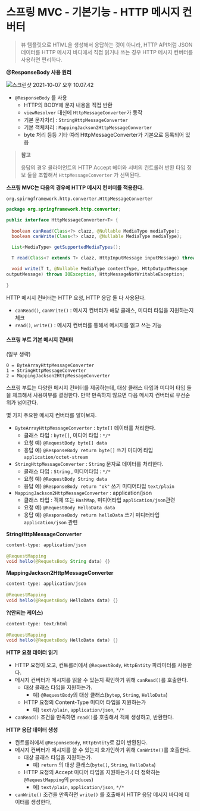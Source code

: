 # 스프링 MVC - 기본기능 - HTTP 메시지 컨버터

> 뷰 템플릿으로 HTML을 생성해서 응답하는 것이 아니라, HTTP API처럼 JSON 데이터를 HTTP 메시지 바디에서 직접 읽거나 쓰는 경우 HTTP 메시지 컨버터를 사용하면 편리하다.

**@ResponseBody  사용 원리**

![스크린샷 2021-10-07 오후 10.07.42](/Users/MisternB/Desktop/TIL/md-images/%E1%84%89%E1%85%B3%E1%84%8F%E1%85%B3%E1%84%85%E1%85%B5%E1%86%AB%E1%84%89%E1%85%A3%E1%86%BA%202021-10-07%20%E1%84%8B%E1%85%A9%E1%84%92%E1%85%AE%2010.07.42.png)

* `@ResponseBody` 를 사용
  * HTTP의 BODY에 문자 내용을 직접 반환
  * `viewResolver` 대신에 `HttpMessageConverter`가 동작
  * 기본 문자처리 : `StringHttpMessageConverter`
  * 기본 객체처리 : `MappingJackson2HttpMessageConverter`
  * byte 처리 등등 기타 여러 HttpMessageConverter가 기본으로 등록되어 있음

> **참고** 
>
> 응답의 경우 클라이언트의 HTTP Accept 헤더와 서버의 컨트롤러 반환 타입 정보 둘을 조합해서 `HttpMessageConverter` 가 선택된다.



**스프링 MVC는 다음의 경우에 HTTP 메시지 컨버터를 적용한다.**

`org.spirngframework.http.converter.HttpMessageConverter`

```java
package org.springframework.http.converter;

public interface HttpMessageConverter<T> {
  
  boolean canRead(Class<?> clazz, @Nullable MediaType mediaType);
  boolean canWrite(Class<?> clazz, @Nullable MediaType mediaType);

  List<MediaType> getSupportedMediaTypes();

  T read(Class<? extends T> clazz, HttpInputMessage inputMessage) throws IOException, HttpMessageNotReadableException;

  void write(T t, @Nullable MediaType contentType, HttpOutputMessage 
outputMessage) throws IOException, HttpMessageNotWritableException;
  
}
```

HTTP 메시지 컨버터는 HTTP 요청, HTTP 응답 둘 다 사용된다.

* `canRead()`, `canWrite()` : 메시지 컨버터가 해당 클래스, 미디터 타입을 지원하는지 체크
* `read()`, `write()` : 메시지 컨버터를 통해서 메시지를 읽고 쓰는 기능



#### 스프링 부트 기본 메시지 컨버터

(일부 생략)

```
0 = ByteArrayHttpMessageConverter
1 = StringHttpMessageConverter 
2 = MappingJackson2HttpMessageConverter
```

스프링 부트는 다양한 메시지 컨버터를 제공하는데, 대상 클래스 타입과 미디어 타입 둘을 체크해서 사용여부를 결정한다. 만약 만족하지 않으면 다음 메시지 컨버터로 우선순위가 넘어간다.



몇 가지 주요한 메시지 컨버터를 알아보자.

* `ByteArrayHttpMessageConverter` : `byte[]` 데이터를 처리한다.
  * 클래스 타입 : `byte[]`, 미디어 타입 : `*/*`
  * 요청 예) `@RequestBody byte[] data`
  * 응답 예) `@ResponseBody return byte[]` 쓰기 미디어 타입 `application/octet-stream`
* `StringHttpMessageConverter` : `String` 문자로 데이터를 처리한다.
  * 클래스 타입 : `String` , 미디어타입 : `*/*`
  * 요청 예) `@RequestBody String data`
  * 응답 예) `@ResponseBody return "ok"` 쓰기 미디어타입 `text/plain`
* `MappingJackson2HttpMessageConverter` : application/json
  * 클래스 타입 : 객체 또는 `HashMap`, 미디어타입 `application/json`관련
  * 요청 예) `@RequestBody HelloData data`
  * 응답 예) `@ResponseBody return helloData` 쓰기 미디터타입 `application/json` 관련

**StringHttpMessageConverter**

```java
content-type: application/json
  
@RequestMapping
void hello(@RequetsBody String data) {}
```



**MappingJackson2HttpMessageConverter**

```java
content-type: application/json
  
@RequestMapping
void hello(@RequetsBody HelloData data) {}
```



**?(안되는 케이스)**

```java
content-type: text/html
  
@RequestMapping
void hello(@RequetsBody HelloData data) {}
```



**HTTP 요청 데이터 읽기**

* HTTP 요청이 오고, 컨트롤러에서 `@RequestBody`, `HttpEntity` 파라미터를 사용한다.
* 메시지 컨버터가 메시지를 읽을 수 있는지 확인하기 위해 `canRead()`를 호출한다.
  * 대상 클래스 타입을 지원하는가.
    * 예) `@RequestBody`의 대상 클래스(`bytep`, `String`, `HelloData`)
  * HTTP 요청의 Content-Type 미디어 타입을 지원하는가
    * 예) `text/plain`, `application/json`, `*/*`
* `canRead()` 조건을 만족하면 `read()`를 호출해서 객체 생성하고, 반환한다.



**HTTP 응답 데이터 생성**

* 컨트롤러에서 `@ResponseBody`, `HttpEntity`로 값이 반환된다.
* 메시지 컨버터가 메시지를 쓸 수 있는지 호가인하기 위해 `CanWrite()`를 호출한다.
  * 대상 클래스 타입을 지원하는가.
    * 예) `return` 의 대상 클래스(`byte[]`, `String`, `HelloData`)
  * HTTP 요청의 Accept 미디어 타입을 지원하는가.( 더 정확히는 `@RequestMapping`의 `produces`)
    * 예) `text/plain`, `application/json`, `*/*`
* `canWrite()` 조건을 만족하면 `write()` 를 호출해서 HTTP 응답 메시지 바디에 데이터를 생성한다,

